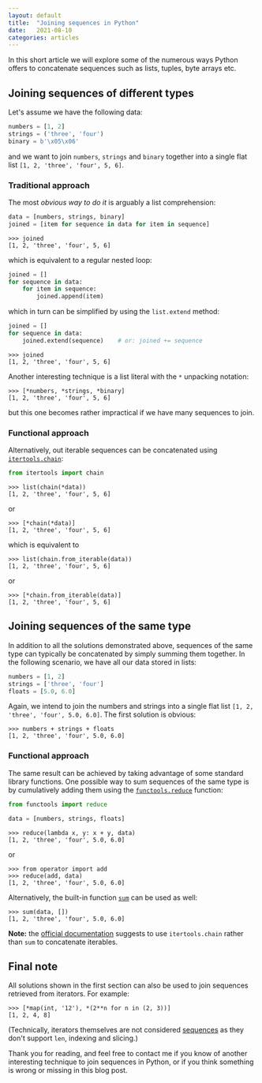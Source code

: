 ```yaml
---
layout: default
title:  "Joining sequences in Python"
date:   2021-08-10
categories: articles
---
```


In this short article we will explore some of the numerous ways Python
offers to concatenate sequences such as lists, tuples, byte arrays etc.

## Joining sequences of different types

Let's assume we have the following data:

```python
numbers = [1, 2]
strings = ('three', 'four')
binary = b'\x05\x06'
```

and we want to join `numbers`, `strings` and `binary` together into a single
flat list `[1, 2, 'three', 'four', 5, 6]`.

### Traditional approach

The most *obvious way to do it* is arguably a list comprehension:

```python
data = [numbers, strings, binary]
joined = [item for sequence in data for item in sequence]
```

```pycon
>>> joined
[1, 2, 'three', 'four', 5, 6]
```

which is equivalent to a regular nested loop:

```python
joined = []
for sequence in data:
    for item in sequence:
        joined.append(item)
```

which in turn can be simplified by using the `list.extend` method:

```python
joined = []
for sequence in data:
    joined.extend(sequence)    # or: joined += sequence
```

```pycon
>>> joined
[1, 2, 'three', 'four', 5, 6]
```

Another interesting technique is a list literal with the `*` unpacking notation:

```pycon
>>> [*numbers, *strings, *binary]
[1, 2, 'three', 'four', 5, 6]
```

but this one becomes rather impractical if we have many sequences to join.

### Functional approach

Alternatively, out iterable sequences can be concatenated using
[`itertools.chain`][docs_chain]:

```python
from itertools import chain
```

```pycon
>>> list(chain(*data))
[1, 2, 'three', 'four', 5, 6]
```

or

```pycon
>>> [*chain(*data)]
[1, 2, 'three', 'four', 5, 6]
```

which is equivalent to

```pycon
>>> list(chain.from_iterable(data))
[1, 2, 'three', 'four', 5, 6]
```

or

```pycon
>>> [*chain.from_iterable(data)]
[1, 2, 'three', 'four', 5, 6]
```

## Joining sequences of the same type

In addition to all the solutions demonstrated above, sequences of the same type
can typically be concatenated by simply summing them together. In the following
scenario, we have all our data stored in lists:

```python
numbers = [1, 2]
strings = ['three', 'four']
floats = [5.0, 6.0]
```

Again, we intend to join the numbers and strings into a single flat list
`[1, 2, 'three', 'four', 5.0, 6.0]`. The first solution is obvious:

```pycon
>>> numbers + strings + floats
[1, 2, 'three', 'four', 5.0, 6.0]
```

### Functional approach

The same result can be achieved by taking advantage of some standard library
functions. One possible way to sum sequences of the same type is by
cumulatively adding them using the [`functools.reduce`][docs_reduce] function:

```python
from functools import reduce

data = [numbers, strings, floats]
```

```pycon
>>> reduce(lambda x, y: x + y, data)
[1, 2, 'three', 'four', 5.0, 6.0]
```

or

```pycon
>>> from operator import add
>>> reduce(add, data)
[1, 2, 'three', 'four', 5.0, 6.0]
```

Alternatively, the built-in function [`sum`][docs_sum] can be used as well:

```pycon
>>> sum(data, [])
[1, 2, 'three', 'four', 5.0, 6.0]
```

**Note:** the [official documentation][docs_sum] suggests to use
`itertools.chain` rather than `sum` to concatenate iterables.

## Final note

All solutions shown in the first section can also be used to join sequences
retrieved from iterators. For example:

```pycon
>>> [*map(int, '12'), *(2**n for n in (2, 3))]
[1, 2, 4, 8]
```

(Technically, iterators themselves are not considered
[sequences][docs_sequence] as they don't support `len`, indexing and slicing.)

Thank you for reading, and feel free to contact me if you know of another
interesting technique to join sequences in Python, or if you think something is
wrong or missing in this blog post.

[docs_chain]: https://docs.python.org/3/library/itertools.html#itertools.chain
[docs_reduce]: https://docs.python.org/3/library/functools.html#functools.reduce
[docs_sum]: https://docs.python.org/3/library/functions.html#sum
[docs_sequence]: https://docs.python.org/3/glossary.html#term-sequence
